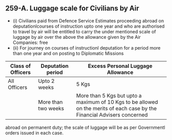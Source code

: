 ## 259-A. Luggage scale for Civilians by Air

- (i)   Civilians paid from Defence Service Estimates proceeding abroad on deputationlcourses of instruction upto one year and who are authorised to travel by air will be entitled to carry the under mentioned scale of luggage by air over the above the allowance given by the Air Companies: free
- (ii) For journey on courses of instructionl deputation for a period more than one year and on posting to Diplomatic Missions

| Class of Officers   | Deputation period   | Excess Personal Luggage Allowance                                                                                         |
|---------------------|---------------------|---------------------------------------------------------------------------------------------------------------------------|
| All Officers        | Upto 2 weeks        | 5 Kgs                                                                                                                     |
|                     | More than two weeks | More than 5 Kgs but upto a maximum of 10 Kgs to be allowed on the merits of each case by the Financial Advisers concerned |

abroad on permanent duty; the scale of luggage will be as per Governmentl orders issued in each case.
